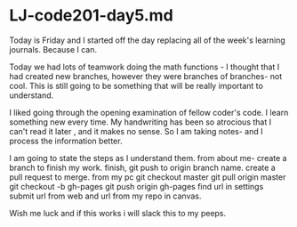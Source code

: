 # LJ-code201-day5.md
Today is Friday and I started off the day replacing all of the week's learning journals. Because I can.

Today we had lots of teamwork doing the math functions - I thought that I had created new branches, however they were branches of branches- not cool. This is still going to be something that will be really important to understand.

I liked going through the opening examination of fellow coder's code. I learn something new every time.
My handwriting has been so atrocious that I can't read it later , and it makes no sense. So I am taking notes- and I process the information better.

I am going to state the steps as I understand them.
from about me- create a branch to finish my work.
finish, git push to origin branch name.
create a pull request to merge.
from my pc git checkout master
git pull origin master
git checkout -b gh-pages
git push origin gh-pages
find url in settings
submit url from web and url from my repo in canvas.

Wish me luck and if this works i will slack this to my peeps.
